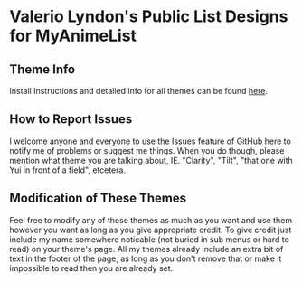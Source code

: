 # Valerio Lyndon's Public List Designs for MyAnimeList

## Theme Info

Install Instructions and detailed info for all themes can be found [here](https://myanimelist.net/blog.php?eid=805506).

## How to Report Issues

I welcome anyone and everyone to use the Issues feature of GitHub here to notify me of problems or suggest me things. When you do though, please mention what theme you are talking about, IE. "Clarity", "Tilt", "that one with Yui in front of a field", etcetera.

## Modification of These Themes

Feel free to modify any of these themes as much as you want and use them however you want as long as you give appropriate credit. To give credit just include my name somewhere noticable (not buried in sub menus or hard to read) on your theme's page. All my themes already include an extra bit of text in the footer of the page, as long as you don't remove that or make it impossible to read then you are already set.